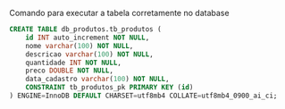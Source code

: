 


Comando para executar a tabela corretamente no database
```sql
CREATE TABLE db_produtos.tb_produtos (
    id INT auto_increment NOT NULL,
    nome varchar(100) NOT NULL,
    descricao varchar(100) NOT NULL,
    quantidade INT NOT NULL,
    preco DOUBLE NOT NULL,
    data_cadastro varchar(100) NOT NULL,
    CONSTRAINT tb_produtos_pk PRIMARY KEY (id)
) ENGINE=InnoDB DEFAULT CHARSET=utf8mb4 COLLATE=utf8mb4_0900_ai_ci;
